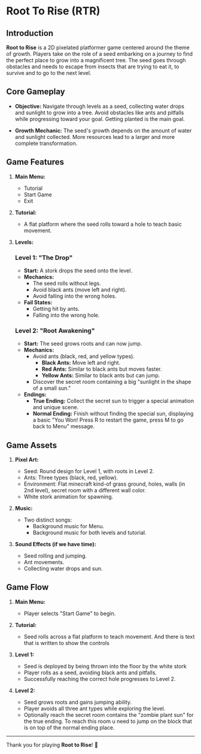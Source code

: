# **Root To Rise (RTR)**

## **Introduction**
**Root to Rise** is a 2D pixelated platformer game centered around the theme of growth. Players take on the role of a seed embarking on a journey to find the perfect place to grow into a magnificent tree. The seed goes through obstacles and needs to escape from insects that are trying to eat it, to survive and to go to the next level.

## **Core Gameplay**
- **Objective:**
  Navigate through levels as a seed, collecting water drops and sunlight to grow into a tree. Avoid obstacles like ants and pitfalls while progressing toward your goal. Getting planted is the main goal.

- **Growth Mechanic:**
  The seed's growth depends on the amount of water and sunlight collected. More resources lead to a larger and more complete transformation.

## **Game Features**
1. **Main Menu:**
   - Tutorial
   - Start Game
   - Exit

2. **Tutorial:**
   - A flat platform where the seed rolls toward a hole to teach basic movement.

3. **Levels:**

   ### **Level 1: "The Drop"**
   - **Start:** A stork drops the seed onto the level.
   - **Mechanics:**
     - The seed rolls without legs.
     - Avoid black ants (move left and right).
     - Avoid falling into the wrong holes.
   - **Fail States:**
     - Getting hit by ants.
     - Falling into the wrong hole.

   ### **Level 2: "Root Awakening"**
   - **Start:** The seed grows roots and can now jump.
   - **Mechanics:**
     - Avoid ants (black, red, and yellow types).
       - **Black Ants:** Move left and right.
       - **Red Ants:** Similar to black ants but moves faster.
       - **Yellow Ants:** Similar to black ants but can jump.
     - Discover the secret room containing a big "sunlight in the shape of a small sun."
   - **Endings:**
     - **True Ending:** Collect the secret sun to trigger a special animation and unique scene.
     - **Normal Ending:** Finish without finding the special sun, displaying a basic "You Won! Press R to restart the game, press M to go back to Menu" message.

## **Game Assets**
1. **Pixel Art:**
   - Seed: Round design for Level 1, with roots in Level 2.
   - Ants: Three types (black, red, yellow).
   - Environment: Flat minecraft kind-of grass ground, holes, walls (in 2nd level), secret room with a different wall color.
   - White stork animation for spawning.

2. **Music:**
   - Two distinct songs:
     - Background music for Menu.
     - Background music for both levels and tutorial.

3. **Sound Effects (if we have time):**
   - Seed rolling and jumping.
   - Ant movements.
   - Collecting water drops and sun.

## **Game Flow**
1. **Main Menu:**
   - Player selects "Start Game" to begin.

2. **Tutorial:**
   - Seed rolls across a flat platform to teach movement. And there is text that is written to show the controls

3. **Level 1:**
   - Seed is deployed by being thrown into the floor by the white stork
   - Player rolls as a seed, avoiding black ants and pitfalls.
   - Successfully reaching the correct hole progresses to Level 2.

4. **Level 2:**
   - Seed grows roots and gains jumping ability.
   - Player avoids all three ant types while exploring the level.
   - Optionally reach the secret room contains the "zombie plant sun" for the true ending. To reach this room u need to jump on the block that is on top of the normal ending place.

---
Thank you for playing **Root to Rise**! 🌱
